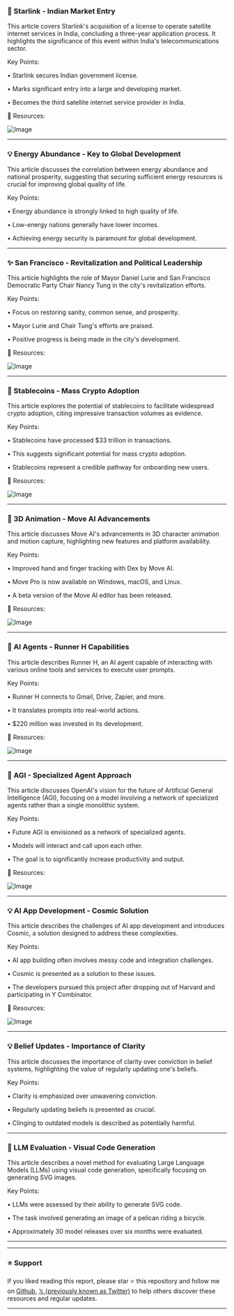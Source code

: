 ### 🤖 Starlink - Indian Market Entry

This article covers Starlink's acquisition of a license to operate satellite internet services in India, concluding a three-year application process.  It highlights the significance of this event within India's telecommunications sector.

Key Points:

• Starlink secures Indian government license.


•  Marks significant entry into a large and developing market.


• Becomes the third satellite internet service provider in India.


🔗 Resources:

![Image](https://pbs.twimg.com/media/GsxwRhrXoAAPuVC?format=png&name=small)


---

### 💡 Energy Abundance - Key to Global Development

This article discusses the correlation between energy abundance and national prosperity, suggesting that securing sufficient energy resources is crucial for improving global quality of life.

Key Points:

•  Energy abundance is strongly linked to high quality of life.


• Low-energy nations generally have lower incomes.


• Achieving energy security is paramount for global development.



---

### ✨ San Francisco - Revitalization and Political Leadership

This article highlights the role of Mayor Daniel Lurie and San Francisco Democratic Party Chair Nancy Tung in the city's revitalization efforts.

Key Points:

•  Focus on restoring sanity, common sense, and prosperity.


•  Mayor Lurie and Chair Tung's efforts are praised.


•  Positive progress is being made in the city's development.


🔗 Resources:

![Image](https://pbs.twimg.com/media/GsxkdxLa0AM0ZiY?format=jpg&name=small)


---

### 🤖 Stablecoins - Mass Crypto Adoption

This article explores the potential of stablecoins to facilitate widespread crypto adoption, citing impressive transaction volumes as evidence.

Key Points:

• Stablecoins have processed $33 trillion in transactions.


• This suggests significant potential for mass crypto adoption.


• Stablecoins represent a credible pathway for onboarding new users.


🔗 Resources:

![Image](https://pbs.twimg.com/media/GsxCmF0bYAAdhwB?format=jpg&name=small)


---

### 🚀 3D Animation - Move AI Advancements

This article discusses Move AI's advancements in 3D character animation and motion capture, highlighting new features and platform availability.

Key Points:

•  Improved hand and finger tracking with Dex by Move AI.


•  Move Pro is now available on Windows, macOS, and Linux.


•  A beta version of the Move AI editor has been released.


🔗 Resources:

![Image](https://pbs.twimg.com/amplify_video_thumb/1930673612253540352/img/at1eNrvh1nKrmYpr.jpg)


---

### 🚀 AI Agents - Runner H Capabilities

This article describes Runner H, an AI agent capable of interacting with various online tools and services to execute user prompts.

Key Points:

• Runner H connects to Gmail, Drive, Zapier, and more.


• It translates prompts into real-world actions.


• $220 million was invested in its development.


🔗 Resources:

![Image](https://pbs.twimg.com/amplify_video_thumb/1930671031393402880/img/LEOQFhwiCDN6i9PJ.jpg)


---

### 🤖 AGI - Specialized Agent Approach

This article discusses OpenAI's vision for the future of Artificial General Intelligence (AGI), focusing on a model involving a network of specialized agents rather than a single monolithic system.

Key Points:

•  Future AGI is envisioned as a network of specialized agents.


•  Models will interact and call upon each other.


•  The goal is to significantly increase productivity and output.


🔗 Resources:

![Image](https://pbs.twimg.com/amplify_video_thumb/1930678410055180288/img/AlJg27Qd285FuXH8.jpg)


---

### 💡 AI App Development - Cosmic Solution

This article describes the challenges of AI app development and introduces Cosmic, a solution designed to address these complexities.

Key Points:

•  AI app building often involves messy code and integration challenges.


•  Cosmic is presented as a solution to these issues.


•  The developers pursued this project after dropping out of Harvard and participating in Y Combinator.


🔗 Resources:

![Image](https://pbs.twimg.com/amplify_video_thumb/1930726787136507904/img/h3w36pL-3pu4Lzz1.jpg)


---

### 💡 Belief Updates - Importance of Clarity

This article discusses the importance of clarity over conviction in belief systems, highlighting the value of regularly updating one's beliefs.


Key Points:

•  Clarity is emphasized over unwavering conviction.


•  Regularly updating beliefs is presented as crucial.


•  Clinging to outdated models is described as potentially harmful.



---

### 🤖 LLM Evaluation - Visual Code Generation

This article describes a novel method for evaluating Large Language Models (LLMs) using visual code generation, specifically focusing on generating SVG images.


Key Points:

•  LLMs were assessed by their ability to generate SVG code.


•  The task involved generating an image of a pelican riding a bicycle.


•  Approximately 30 model releases over six months were evaluated.



---


---

### ⭐️ Support

If you liked reading this report, please star ⭐️ this repository and follow me on [Github](https://github.com/Drix10), [𝕏 (previously known as Twitter)](https://x.com/DRIX_10_) to help others discover these resources and regular updates.

---